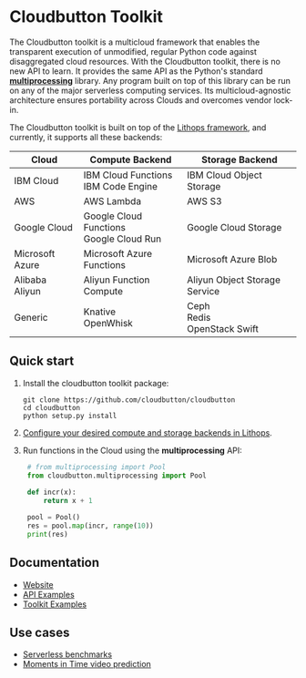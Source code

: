 
# Cloudbutton Toolkit

The Cloudbutton toolkit is a multicloud framework that enables the transparent execution of unmodified, regular Python code against disaggregated cloud resources. With the Cloudbutton toolkit, there is no new API to learn. It provides the same API as the Python's standard [**multiprocessing**](https://docs.python.org/3/library/multiprocessing.html) library. Any program built on top of this library can be run on any of the major serverless computing services. Its multicloud-agnostic architecture ensures portability across Clouds and overcomes vendor lock-in.

The Cloudbutton toolkit is built on top of the [Lithops framework](https://github.com/lithops-cloud/lithops), and currently, it supports all these backends:

|Cloud|Compute Backend|Storage Backend|
|---|---|---|
|IBM Cloud| IBM Cloud Functions <br> IBM Code Engine| IBM Cloud Object Storage|
|AWS | AWS Lambda|  AWS S3 |
|Google Cloud | Google Cloud Functions <br> Google Cloud Run| Google Cloud Storage|
|Microsoft Azure| Microsoft Azure Functions | Microsoft Azure Blob |
|Alibaba Aliyun| Aliyun Function Compute | Aliyun Object Storage Service |
|Generic| Knative <br> OpenWhisk | Ceph <br> Redis <br> OpenStack Swift |


## Quick start

1. Install the cloudbutton toolkit package:

   ```
   git clone https://github.com/cloudbutton/cloudbutton
   cd cloudbutton
   python setup.py install
   ```

2. [Configure your desired compute and storage backends in Lithops](https://github.com/lithops-cloud/lithops/tree/master/config).


3. Run functions in the Cloud using the **multiprocessing** API:

   ```python
    # from multiprocessing import Pool
    from cloudbutton.multiprocessing import Pool
    
    def incr(x):
        return x + 1

    pool = Pool()
    res = pool.map(incr, range(10))
    print(res)
   ```

## Documentation
- [Website](https://lithops-cloud.github.io)
- [API Examples](examples)
- [Toolkit Examples](https://github.com/cloudbutton/examples)

## Use cases
- [Serverless benchmarks](https://cloudbutton.github.io/benchmarks)
- [Moments in Time video prediction](https://cloudbutton.github.io/examples/example_mit)
